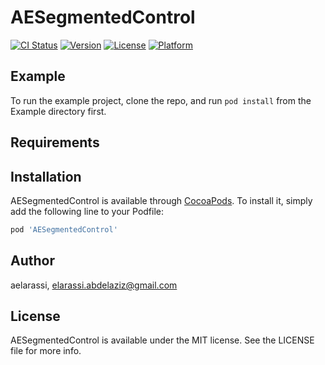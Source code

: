 # AESegmentedControl

[![CI Status](https://img.shields.io/travis/aelarassi/AESegmentedControl.svg?style=flat)](https://travis-ci.org/aelarassi/AESegmentedControl)
[![Version](https://img.shields.io/cocoapods/v/AESegmentedControl.svg?style=flat)](https://cocoapods.org/pods/AESegmentedControl)
[![License](https://img.shields.io/cocoapods/l/AESegmentedControl.svg?style=flat)](https://cocoapods.org/pods/AESegmentedControl)
[![Platform](https://img.shields.io/cocoapods/p/AESegmentedControl.svg?style=flat)](https://cocoapods.org/pods/AESegmentedControl)

## Example

To run the example project, clone the repo, and run `pod install` from the Example directory first.

## Requirements

## Installation

AESegmentedControl is available through [CocoaPods](https://cocoapods.org). To install
it, simply add the following line to your Podfile:

```ruby
pod 'AESegmentedControl'
```

## Author

aelarassi, elarassi.abdelaziz@gmail.com

## License

AESegmentedControl is available under the MIT license. See the LICENSE file for more info.
